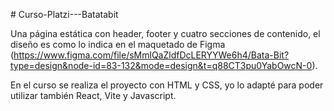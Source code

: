 #   C u r s o - P l a t z i - - - B a t a t a b i t 

 Una página estática con header, footer y cuatro secciones de contenido, el diseño es como lo indica en el maquetado de Figma (https://www.figma.com/file/sMmlQaZldfDcLERYYWe6h4/Bata-Bit?type=design&node-id=83-132&mode=design&t=q88CT3pu0YabOwcN-0).

En el curso se realiza el proyecto con HTML y CSS, yo lo adapté para poder utilizar también React, Vite y Javascript.
 
